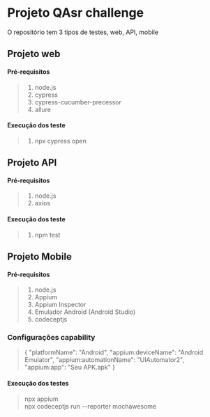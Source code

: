 
# Projeto QAsr challenge

 O repositório tem 3 tipos de testes, web, API, mobile

## Projeto web
#### Pré-requisitos
> 1. node.js
> 2. cypress
> 3. cypress-cucumber-precessor
> 4. allure

#### Execução dos teste
> 1. npx cypress open


## Projeto API
#### Pré-requisitos
> 1. node.js
> 2. axios


#### Execução dos teste
> 1. npm test


## Projeto Mobile
#### Pré-requisitos
> 1. node.js
> 2. Appium
> 3. Appium Inspector
> 4. Emulador Android (Android Studio)
> 5. codeceptjs


### Configurações capability
> {
  "platformName": "Android",
  "appium:deviceName": "Android Emulator",
  "appium:automationName": "UIAutomator2",
  "appium:app": "Seu APK.apk"
}

#### Execução dos testes
> npx appium </br>
> npx codeceptjs run --reporter mochawesome

